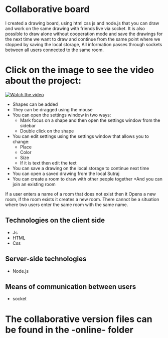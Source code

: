 # Collaborative board

I created a drawing board, using html css js and node.js that you can draw and work on the same drawing with friends live via socket.
It is also possible to draw alone without cooperation mode and save the drawings for the next time we want to draw and continue from the same point where we stopped by saving the local storage,
All information passes through sockets between all users connected to the same room.


# Click on the image to see the video about the project:
[![Watch the video](https://i.ytimg.com/vi/lNyhSA_tsoA/hqdefault.jpg?sqp=-oaymwEbCKgBEF5IVfKriqkDDggBFQAAiEIYAXABwAEG\u0026rs=AOn4CLAG7v0PENaHYST29gr0kLy5w9u3Eg)](https://www.youtube.com/watch?v=lNyhSA_tsoA)

* Shapes can be added
* They can be dragged using the mouse
* You can open the settings window in two ways:
     - Mark focus on a shape and then open the settings window from the sidebar
     - Double click on the shape
* You can edit settings using the settings window that allows you to change:
    - Place
    - Color
    - Size
    - If it is text then edit the text
* You can save a drawing on the local storage to continue next time
* You can open a saved drawing from the local Sutraj
* You can create a room to draw with other people together
*And you can join an existing room

If a user enters a name of a room that does not exist then it
   Opens a new room, if the room exists it creates a new room.
There cannot be a situation where two users enter the same room with the same name.

## Technologies on the client side
- Js
- HTML
- Css
## Server-side technologies
- Node.js

## Means of communication between users
- socket

# The collaborative version files can be found in the -online- folder
